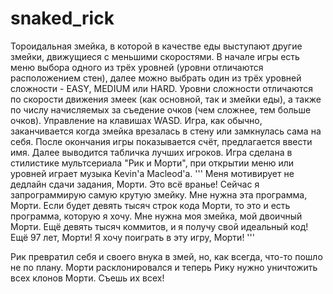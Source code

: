 # snaked_rick
Тороидальная змейка, в которой в качестве еды выступают другие змейки, движущиеся с меньшими скоростями.
В начале игры есть меню выбора одного из трёх уровней (уровни отличаются расположением стен), далее можно выбрать
один из трёх уровней сложности - EASY, MEDIUM или HARD. Уровни сложности отличаются по скорости движения змеек
(как основной, так и змейки еды), а также по числу начисляемых за съедение очков (чем сложнее, тем больше очков). 
Управление на клавишах WASD.
Игра, как обычно, заканчивается когда змейка врезалась в стену или замкнулась сама на себя. 
После окончания игры показывается счёт, предлагается ввести имя. Далее выводится табличка лучших игроков.
Игра сделана в стилистике мультсериала "Рик и Морти", при открытии меню или уровней играет музыка
Kevin'a Macleod'а.
'''
Меня мотивирует не дедлайн сдачи задания, Морти. Это всё вранье! Сейчас я запрограммирую самую крутую змейку. Мне нужна эта программа, Морти. Если будет девять тысяч строк кода Морти, то это и есть программа, которую я хочу. Мне нужна моя змейка, мой двоичный Морти. Ещё девять тысяч коммитов, и я получу свой идеальный код! Ещё 97 лет, Морти! Я хочу поиграть в эту игру, Морти!
'''

Рик превратил себя и своего внука в змей, но, как всегда, что-то пошло не по плану. Морти расклонировался и
теперь Рику нужно уничтожить всех клонов Морти. Съешь их всех!